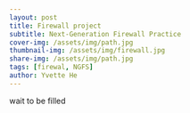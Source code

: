 ```yaml
---
layout: post
title: Firewall project
subtitle: Next-Generation Firewall Practice
cover-img: /assets/img/path.jpg
thumbnail-img: /assets/img/firewall.jpg
share-img: /assets/img/path.jpg
tags: [firewal, NGFS]
author: Yvette He
---
```

wait to be filled

